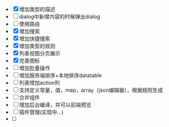 
* [x] 增加类型的描述
* [ ] dialog中新增内容的时候弹出dialog
* [ ] 使用路由
* [x] 增加搜索
* [x] 增加快捷搜索
* [x] 增加类型的规则
* [x] 列表视图分页展示
* [x] 完善图标
* [ ] 增加批量操作
* [ ] 增加服务端排序+本地排序datatable
* [ ] 列表增加action列
* [ ] 支持定义常量，值，map，array（json编辑器），根据规则生成
* [ ] 合并组件
* [ ] 增加后台编译，并可以前端预览
* [ ] 插件管理(实现中...)
* [ ] 